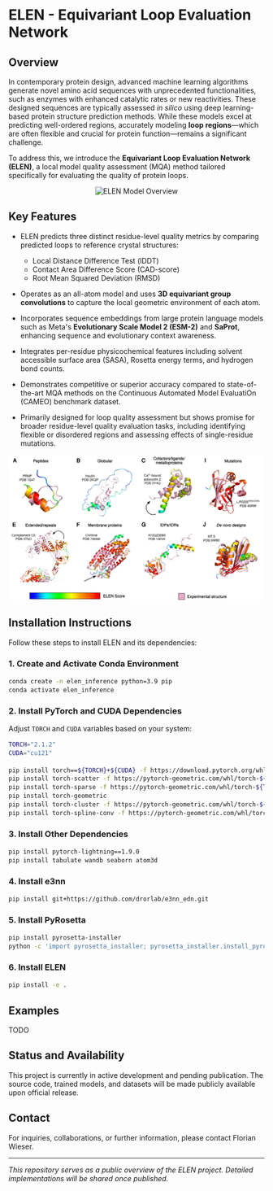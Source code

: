 # ELEN - Equivariant Loop Evaluation Network

## Overview

In contemporary protein design, advanced machine learning algorithms generate novel amino acid sequences with unprecedented functionalities, such as enzymes with enhanced catalytic rates or new reactivities. These designed sequences are typically assessed *in silico* using deep learning-based protein structure prediction methods. While these models excel at predicting well-ordered regions, accurately modeling **loop regions**—which are often flexible and crucial for protein function—remains a significant challenge.

To address this, we introduce the **Equivariant Loop Evaluation Network (ELEN)**, a local model quality assessment (MQA) method tailored specifically for evaluating the quality of protein loops.

<p align="center">
  <img src="images/ELEN_scheme_new.svg" alt="ELEN Model Overview" width="400" />
</p>

## Key Features

- ELEN predicts three distinct residue-level quality metrics by comparing predicted loops to reference crystal structures:
  - Local Distance Difference Test (lDDT)  
  - Contact Area Difference Score (CAD-score)  
  - Root Mean Squared Deviation (RMSD)  

- Operates as an all-atom model and uses **3D equivariant group convolutions** to capture the local geometric environment of each atom.

- Incorporates sequence embeddings from large protein language models such as Meta's **Evolutionary Scale Model 2 (ESM-2)** and **SaProt**, enhancing sequence and evolutionary context awareness.

- Integrates per-residue physicochemical features including solvent accessible surface area (SASA), Rosetta energy terms, and hydrogen bond counts.

- Demonstrates competitive or superior accuracy compared to state-of-the-art MQA methods on the Continuous Automated Model EvaluatiOn (CAMEO) benchmark dataset.

- Primarily designed for loop quality assessment but shows promise for broader residue-level quality evaluation tasks, including identifying flexible or disordered regions and assessing effects of single-residue mutations.

<p align="center">
  <img src="images/af2_xtal_overlayed_docday.png" alt="ELEN Model Overview" width="600" />
</p>

## Installation Instructions

Follow these steps to install ELEN and its dependencies:

### 1. Create and Activate Conda Environment

```bash
conda create -n elen_inference python=3.9 pip
conda activate elen_inference
```

### 2. Install PyTorch and CUDA Dependencies

Adjust `TORCH` and `CUDA` variables based on your system:

```bash
TORCH="2.1.2"
CUDA="cu121"

pip install torch==${TORCH}+${CUDA} -f https://download.pytorch.org/whl/torch_stable.html
pip install torch-scatter -f https://pytorch-geometric.com/whl/torch-${TORCH}+${CUDA}.html
pip install torch-sparse -f https://pytorch-geometric.com/whl/torch-${TORCH}+${CUDA}.html
pip install torch-geometric
pip install torch-cluster -f https://pytorch-geometric.com/whl/torch-${TORCH}+${CUDA}.html
pip install torch-spline-conv -f https://pytorch-geometric.com/whl/torch-${TORCH}+${CUDA}.html
```

### 3. Install Other Dependencies

```bash
pip install pytorch-lightning==1.9.0
pip install tabulate wandb seaborn atom3d
```

### 4. Install e3nn

```bash
pip install git+https://github.com/drorlab/e3nn_edn.git
```

### 5. Install PyRosetta

```bash
pip install pyrosetta-installer 
python -c 'import pyrosetta_installer; pyrosetta_installer.install_pyrosetta()'
```

### 6. Install ELEN

```bash
pip install -e .
```

## Examples
TODO

## Status and Availability

This project is currently in active development and pending publication. The source code, trained models, and datasets will be made publicly available upon official release.

## Contact

For inquiries, collaborations, or further information, please contact Florian Wieser.

---

*This repository serves as a public overview of the ELEN project. Detailed implementations will be shared once published.*

